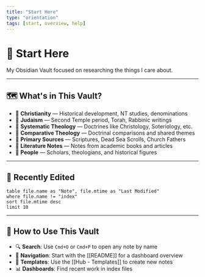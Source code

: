 ```yaml
---
title: "Start Here"
type: "orientation"
tags: [start, overview, help]
---
```


# 🚀 Start Here

My Obsidian Vault focused on researching the things I care about. 

---

## 🗺 What's in This Vault?

- 📁 **Christianity** — Historical development, NT studies, denominations
- 📁 **Judaism** — Second Temple period, Torah, Rabbinic writings
- 📁 **Systematic Theology** — Doctrines like Christology, Soteriology, etc.
- 📁 **Comparative Theology** — Doctrinal comparisons and shared themes
- 📁 **Primary Sources** — Scriptures, Dead Sea Scrolls, Church Fathers
- 📁 **Literature Notes** — Notes from academic books and articles
- 📁 **People** — Scholars, theologians, and historical figures

---
## 📄 Recently Edited
```dataview
table file.name as "Note", file.mtime as "Last Modified"
where file.name != "index"
sort file.mtime desc
limit 10
```


---

## 🧰 How to Use This Vault

- 🔍 **Search**: Use `Cmd+O` or `Cmd+P` to open any note by name
- 🧭 **Navigation**: Start with the [[README]] for a dashboard overview
- 🧩 **Templates**: Use the [[Hub - Templates]] to create new notes
- 📊 **Dashboards**: Find recent work in index files
